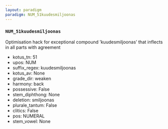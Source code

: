```yaml
---
layout: paradigm
paradigm: NUM_51kuudesmiljoonas
---
```

### ` NUM_51kuudesmiljoonas `

Optimisation hack for exceptional compound ’kuudesmiljoonas’ that inflects in all parts with agreement
* kotus_tn: 51
* upos: NUM
* suffix_regex: kuudesmiljoonas
* kotus_av: None
* grade_dir: weaken
* harmony: back
* possessive: False
* stem_diphthong: None
* deletion: smiljoonas
* plurale_tantum: False
* clitics: False
* pos: NUMERAL
* stem_vowel: None
